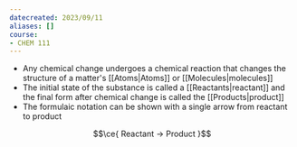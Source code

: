 ```yaml
---
datecreated: 2023/09/11
aliases: []
course:
- CHEM 111
---
```


 - Any chemical change undergoes a chemical reaction that changes the structure of a matter's [[Atoms|Atoms]] or [[Molecules|molecules]]
 - The initial state of the substance is called a [[Reactants|reactant]] and the final form after chemical change is called the [[Products|product]]
 - The formulaic notation can be shown with a single arrow from reactant to product

$$\ce{ Reactant -> Product }$$